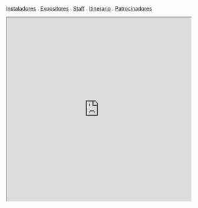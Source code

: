 [Instaladores](./instaladores.md) . [Expositores](./expositores) . [Staff](./staff.md) . [Itinerario](./itinerario.md) . [Patrocinadores](./patrocinadores.md)

<div class="container">
  <iframe src="https://docs.google.com/spreadsheets/d/e/2PACX-1vRdnzvM1tTT7xL0f5080lXSG-mBe-TH38FMy2_kpBMqmemF3Qb7wu8_-M1ZoTuCInXANuPBrG49YGb1/pubhtml?gid=904893745&amp;single=true&amp;widget=true&amp;headers=false" width="500" height="500"> </iframe>
</div> 
